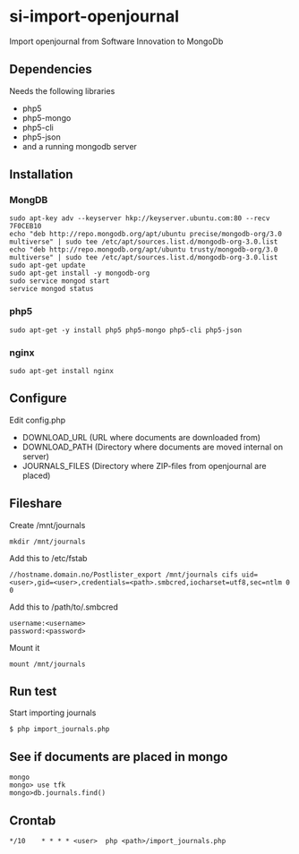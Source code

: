 si-import-openjournal
=====================

Import openjournal from Software Innovation to MongoDb

## Dependencies
Needs the following libraries
* php5
* php5-mongo
* php5-cli
* php5-json
* and a running mongodb server

## Installation

### MongDB
```
sudo apt-key adv --keyserver hkp://keyserver.ubuntu.com:80 --recv 7F0CEB10
echo "deb http://repo.mongodb.org/apt/ubuntu precise/mongodb-org/3.0 multiverse" | sudo tee /etc/apt/sources.list.d/mongodb-org-3.0.list
echo "deb http://repo.mongodb.org/apt/ubuntu trusty/mongodb-org/3.0 multiverse" | sudo tee /etc/apt/sources.list.d/mongodb-org-3.0.list
sudo apt-get update
sudo apt-get install -y mongodb-org
sudo service mongod start
service mongod status
```

### php5
```
sudo apt-get -y install php5 php5-mongo php5-cli php5-json
```
### nginx
```
sudo apt-get install nginx
```

## Configure
Edit config.php
* DOWNLOAD_URL (URL where documents are downloaded from)
* DOWNLOAD_PATH (Directory where documents are moved internal on server)
* JOURNALS_FILES (Directory where ZIP-files from openjournal are placed)

## Fileshare
Create /mnt/journals
```
mkdir /mnt/journals
```

Add this to /etc/fstab
```
//hostname.domain.no/Postlister_export /mnt/journals cifs uid=<user>,gid=<user>,credentials=<path>.smbcred,iocharset=utf8,sec=ntlm 0 0
```

Add this to /path/to/.smbcred
```
username:<username>
password:<password>
```
Mount it
```
mount /mnt/journals
```

## Run test
Start importing journals
```
$ php import_journals.php
```
## See if documents are placed in mongo
```
mongo
mongo> use tfk
mongo>db.journals.find()
```

## Crontab
```
*/10 	* * * *	<user>	php <path>/import_journals.php
```
